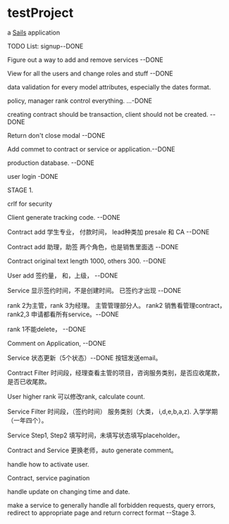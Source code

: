 # testProject

a [Sails](http://sailsjs.org) application


TODO List:
signup--DONE

Figure out a way to add and remove services --DONE

View for all the users and change roles and stuff --DONE

data validation for every model attributes, especially the dates format. 

policy, manager rank control everything. ...-DONE

creating contract should be transaction, client should not be created.  --DONE

Return don't close modal --DONE


Add commet to contract or service or application.--DONE

production database. --DONE

user login -DONE


STAGE 1. 

crlf for security

Client generate tracking code. --DONE

Contract add 学生专业， 付款时间， lead种类加 presale 和 CA --DONE

Contract add 助理，助签 两个角色，也是销售里面选 --DONE

Contract original text length 1000, others 300. --DONE

User add 签约量， 和，上级， --DONE

Service 显示签约时间，不是创建时间。 已签约才出现 --DONE

rank 2为主管，rank 3为经理。 主管管理部分人。  rank2 销售看管理contract， rank2,3 申请都看所有service。--DONE

rank 1不能delete， --DONE


Comment on Application, --DONE

Service 状态更新（5个状态）--DONE 按钮发送email。

Contract Filter 时间段，经理查看主管的项目，咨询服务类别，是否应收尾款，是否已收尾款。

User higher rank 可以修改rank, calculate count. 

Service Filter 时间段，（签约时间） 服务类别（大类， i,d,e,b,a,z). 入学学期（一年四个）。 


Service Step1, Step2 填写时间，未填写状态填写placeholder。 


Contract and Service 更换老师，auto generate comment。 


handle how to activate user. 




Contract, service pagination


handle update on changing time and date. 

make a service to generally handle all forbidden requests, query errors,  redirect to appropriate page and return correct format --Stage 3.


